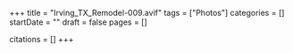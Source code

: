 +++
title = "Irving_TX_Remodel-009.avif"
tags = ["Photos"]
categories = []
startDate = ""
draft = false
pages = []

citations = []
+++
